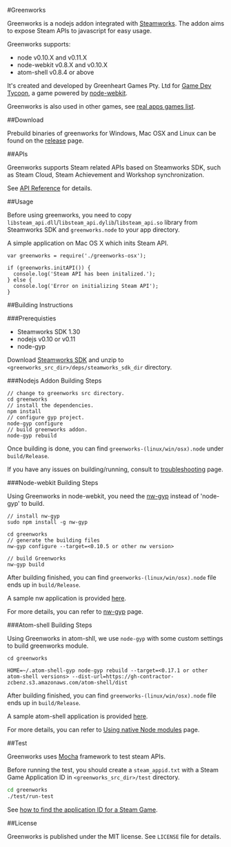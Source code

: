#Greenworks

Greenworks is a nodejs addon integrated with [Steamworks](http://www.steampowered.com/steamworks/).
The addon aims to expose Steam APIs to javascript for easy usage.

Greenworks supports:

* node v0.10.X and v0.11.X
* node-webkit v0.8.X and v0.10.X
* atom-shell v0.8.4 or above

It's created and developed by Greenheart Games Pty. Ltd for [Game Dev Tycoon](http://www.greenheartgames.com/app/game-dev-tycoon/),
a game powered by [node-webkit](https://github.com/rogerwang/node-webkit).

Greenworks is also used in other games, see [real apps games list](https://github.com/greenheartgames/greenworks/wiki/Apps-games-using-greenworks).

##Download

Prebuild binaries of greenworks for Windows, Mac OSX and Linux can be found on
the [release](https://github.com/greenheartgames/greenworks/releases) page.

##APIs

Greenworks supports Steam related APIs based on Steamworks SDK, such as
Steam Cloud, Steam Achievement and Workshop synchronization.

See [API Reference](https://github.com/greenheartgames/greenworks/wiki/API-Reference)
for details.

##Usage

Before using greenworks, you need to copy `libsteam_api.dll`/`libsteam_api.dylib`/`libsteam_api.so`
library from Steamworks SDK and `greenworks.node` to your app directory.

A simple application on Mac OS X which inits Steam API.
```
var greenworks = require('./greenworks-osx');

if (greenworks.initAPI()) {
  console.log('Steam API has been initalized.');
} else {
  console.log('Error on initializing Steam API');
}
```

##Building Instructions

###Prerequisties

* Steamworks SDK 1.30
* nodejs v0.10 or v0.11
* node-gyp

Download [Steamworks SDK](https://partner.steamgames.com/) and unzip to `<greenworks_src_dir>/deps/steamworks_sdk_dir`
directory.

###Nodejs Addon Building Steps

```
// change to greenworks src directory.
cd greenworks
// install the dependencies.
npm install
// configure gyp project.
node-gyp configure
// build greenworks addon.
node-gyp rebuild
```

Once building is done, you can find `greenworks-(linux/win/osx).node` under
`build/Release`.

If you have any issues on building/running, consult to
[troubleshooting](https://github.com/greenheartgames/greenworks/wiki/Troubleshooting) page.

###Node-webkit Building Steps

Using Greenworks in node-webkit, you need the [nw-gyp](https://github.com/rogerwang/nw-gyp)
instead of 'node-gyp' to build.

```
// install nw-gyp
sudo npm install -g nw-gyp

cd greenworks
// generate the building files
nw-gyp configure --target=<0.10.5 or other nw version>

// build Greenworks
nw-gyp build
```

After building finished, you can find `greenworks-(linux/win/osx).node` file
ends up in `build/Release`.

A sample nw application is provided [here](https://github.com/greenheartgames/greenworks/tree/nan-compatible/samples/node-webkit).

For more details, you can refer to [nw-gyp](https://github.com/rogerwang/nw-gyp) page.

###Atom-shell Building Steps

Using Greenworks in atom-shll, we use `node-gyp` with some custom settings to build
greenworks module.

```
cd greenworks

HOME=~/.atom-shell-gyp node-gyp rebuild --target=<0.17.1 or other atom-shell versions> --dist-url=https://gh-contractor-zcbenz.s3.amazonaws.com/atom-shell/dist
```

After building finished, you can find `greenworks-(linux/win/osx).node` file
ends up in `build/Release`.

A sample atom-shell application is provided [here](https://github.com/greenheartgames/greenworks/tree/nan-compatible/samples/atom-shell).

For more details, you can refer to [Using native Node modules](https://github.com/atom/atom-shell/blob/master/docs/tutorial/using-native-node-modules.md) page.

##Test

Greenworks uses [Mocha](http://visionmedia.github.io/mocha/) framework to test
steam APIs.

Before running the test, you should create a `steam_appid.txt` with
a Steam Game Application ID in `<greenworks_src_dir>/test` directory.

```bash
cd greenworks
./test/run-test
```

See [how to find the application ID for a Steam Game](https://support.steampowered.com/kb_article.php?ref=3729-WFJZ-4175).

##License

Greenworks is published under the MIT license. See `LICENSE` file for details.
